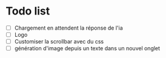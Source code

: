 # Todo list

- [ ] Chargement en attendent la réponse de l'ia
- [ ] Logo
- [ ] Customiser la scrollbar avec du css
- [ ] génération d'image depuis un texte dans un nouvel onglet